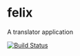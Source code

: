 # felix

A translator application

[![Build Status](https://travis-ci.org/snepote/felix.svg?branch=master)](https://travis-ci.org/snepote/felix)
